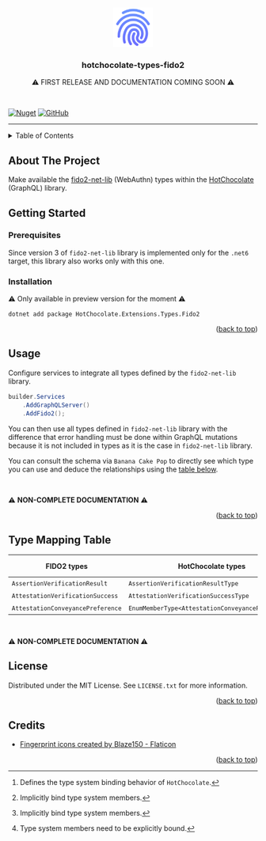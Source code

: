 <!-- Improved compatibility of back to top link: See: https://github.com/othneildrew/Best-README-Template/pull/73 -->
<a name="readme-top"></a>



<!-- PROJECT LOGO -->
<br />
<div align="center">
  <a href="https://github.com/tr4cks/hotchocolate-types-fido2">
    <img src="assets/logo.png" alt="Logo" width="80" height="80">
  </a>

  <h3 align="center">hotchocolate-types-fido2</h3>

  <p align="center">
    ⚠️ FIRST RELEASE AND DOCUMENTATION COMING SOON ⚠️
  </p>
</div>

<br />

[![Nuget](https://img.shields.io/nuget/v/HotChocolate.Extensions.Types.Fido2)](https://www.nuget.org/packages/HotChocolate.Extensions.Types.Fido2)
[![GitHub](https://img.shields.io/github/license/tr4cks/hotchocolate-types-fido2)](https://github.com/tr4cks/hotchocolate-types-fido2/blob/main/LICENSE)

---



<!-- TABLE OF CONTENTS -->
<details>
  <summary>Table of Contents</summary>
  <ol>
    <li><a href="#about-the-project">About The Project</a></li>
    <li>
      <a href="#getting-started">Getting Started</a>
      <ul>
        <li><a href="#prerequisites">Prerequisites</a></li>
        <li><a href="#installation">Installation</a></li>
      </ul>
    </li>
    <li><a href="#usage">Usage</a></li>
    <li><a href="#type-mapping-table">Type Mapping Table</a></li>
    <li><a href="#license">License</a></li>
    <li><a href="#credits">Credits</a></li>
  </ol>
</details>



<!-- ABOUT THE PROJECT -->
## About The Project

Make available the [fido2-net-lib](https://github.com/passwordless-lib/fido2-net-lib)
(WebAuthn) types within the [HotChocolate](https://github.com/ChilliCream/hotchocolate)
(GraphQL) library.



<!-- GETTING STARTED -->
## Getting Started

### Prerequisites

Since version 3 of `fido2-net-lib` library is implemented only for the `.net6` target,
this library also works only with this one.

### Installation

⚠️ Only available in preview version for the moment ⚠️

```shell
dotnet add package HotChocolate.Extensions.Types.Fido2
```

<p align="right">(<a href="#readme-top">back to top</a>)</p>



<!-- USAGE EXAMPLES -->
## Usage

Configure services to integrate all types defined by the `fido2-net-lib` library.

```csharp
builder.Services
    .AddGraphQLServer()
    .AddFido2();
```

You can then use all types defined in `fido2-net-lib` library with the difference that
error handling must be done within GraphQL mutations because it is not included in types
as it is the case in `fido2-net-lib` library.

You can consult the schema via `Banana Cake Pop` to directly see which type you can use
and deduce the relationships using the [table below](#type-mapping-table).


<br />

⚠️ **NON-COMPLETE DOCUMENTATION** ⚠️

<p align="right">(<a href="#readme-top">back to top</a>)</p>



<!-- TYPE MAPPING TABLE -->
## Type Mapping Table

| FIDO2 types                       | HotChocolate types                                | GraphQL types                               | Binding behavior[^binding] |
|-----------------------------------|---------------------------------------------------|---------------------------------------------|----------------------------|
| `AssertionVerificationResult`     | `AssertionVerificationResultType`                 | `AssertionVerificationResult`               | Implicit[^implicit]        |
| `AttestationVerificationSuccess`  | `AttestationVerificationSuccessType`              | `AttestationVerificationSuccess`            | Implicit[^implicit]        |
| `AttestationConveyancePreference` | `EnumMemberType<AttestationConveyancePreference>` | `AttestationConveyancePreferenceStringEnum` | Explicit[^explicit]        |

[^binding]: Defines the type system binding behavior of `HotChocolate`.
[^implicit]: Implicitly bind type system members.
[^explicit]: Type system members need to be explicitly bound.

<br />

⚠️ **NON-COMPLETE DOCUMENTATION** ⚠️



<!-- LICENSE -->
## License

Distributed under the MIT License. See `LICENSE.txt` for more information.

<p align="right">(<a href="#readme-top">back to top</a>)</p>



<!-- CREDITS -->
## Credits

* [Fingerprint icons created by Blaze150 - Flaticon](https://www.flaticon.com/free-icons/fingerprint)

<p align="right">(<a href="#readme-top">back to top</a>)</p>
